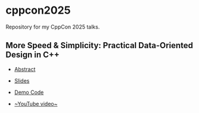 # cppcon2025
Repository for my CppCon 2025 talks.


## More Speed & Simplicity: Practical Data-Oriented Design in C++

* [Abstract](https://cppcon2025.sched.com/event/27bNZ/more-speed-simplicity-practical-data-oriented-design-in-c++)

* [Slides](./MoreSpeedAndSimplicity.pdf)

* [Demo Code](https://linktr.ee/vittorioromeo)

* [~YouTube video~](TODO)
